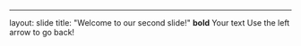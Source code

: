 ---
layout: slide
title: "Welcome to our second slide!"
__bold__
Your text
Use the left arrow to go back!
